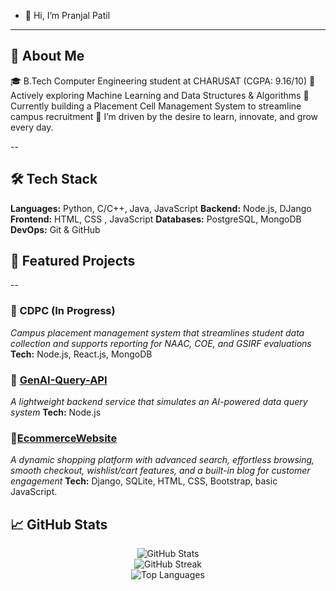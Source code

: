 - 👋 Hi, I’m Pranjal Patil
- --
💫 About Me
--
🎓 B.Tech Computer Engineering student at CHARUSAT (CGPA: 9.16/10)
🧠 Actively exploring Machine Learning and Data Structures & Algorithms
🚀 Currently building a Placement Cell Management System to streamline campus recruitment
🌱 I’m driven by the desire to learn, innovate, and grow every day.

--

## 🛠 Tech Stack

**Languages:**  Python, C/C++, Java, JavaScript
**Backend:** Node.js, DJango 
**Frontend:** HTML, CSS , JavaScript
**Databases:** PostgreSQL, MongoDB   
**DevOps:**  Git & GitHub 


## 🌟 Featured Projects
--
### 🔹 CDPC (In Progress)
_Campus placement management system that streamlines student data collection and supports reporting for NAAC, COE, and GSIRF evaluations_ 
**Tech:** Node.js, React.js, MongoDB

### 🔹 [GenAI-Query-API](https://github.com/pranjalpatil22/GenAI-Query-API)
_A lightweight backend service that simulates an AI-powered data query system_
**Tech:** Node.js

### 🔹[EcommerceWebsite](https://github.com/pranjalpatil22/EcommerceWebsite)
_A dynamic shopping platform with advanced search, effortless browsing, smooth checkout, wishlist/cart features, and a built-in blog for customer engagement_
**Tech:** Django, SQLite, HTML, CSS, Bootstrap, basic JavaScript.

## 📈 GitHub Stats

<p align="center">
  <img src="https://github-readme-stats.vercel.app/api?username=pranjalpatil&show_icons=true&theme=tokyonight" alt="GitHub Stats" />
  <br />
  <img src="https://github-readme-streak-stats.herokuapp.com/?user=pranjalpatil&theme=tokyonight" alt="GitHub Streak" />
  <br />
  <img src="https://github-readme-stats.vercel.app/api/top-langs/?username=pranjalpatil&layout=compact&theme=tokyonight" alt="Top Languages" />
</p>


<!---
pranjalpatil22/pranjalpatil22 is a ✨ special ✨ repository because its `README.md` (this file) appears on your GitHub profile.
You can click the Preview link to take a look at your changes.
--->
